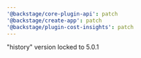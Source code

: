 ```yaml
---
'@backstage/core-plugin-api': patch
'@backstage/create-app': patch
'@backstage/plugin-cost-insights': patch
---
```


"history" version locked to 5.0.1
